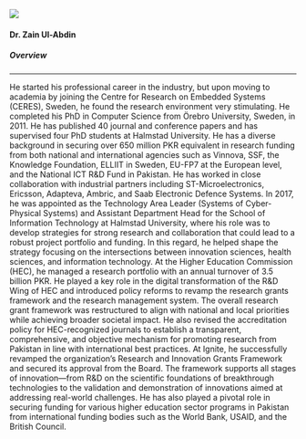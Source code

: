 [![](https://giki.edu.pk/wp-content/uploads/2025/05/zain1-233x300.jpg)](https://giki.edu.pk/wp-content/uploads/2025/05/zain1.jpg)
#### Dr. Zain Ul-Abdin
##### Overview
* * *
He started his professional career in the industry, but upon moving to academia by joining the Centre for Research on Embedded Systems (CERES), Sweden, he found the research environment very stimulating. He completed his PhD in Computer Science from Örebro University, Sweden, in 2011. He has published 40 journal and conference papers and has supervised four PhD students at Halmstad University. He has a diverse background in securing over 650 million PKR equivalent in research funding from both national and international agencies such as Vinnova, SSF, the Knowledge Foundation, ELLIIT in Sweden, EU-FP7 at the European level, and the National ICT R&D Fund in Pakistan. He has worked in close collaboration with industrial partners including ST-Microelectronics, Ericsson, Adapteva, Ambric, and Saab Electronic Defence Systems.
In 2017, he was appointed as the Technology Area Leader (Systems of Cyber-Physical Systems) and Assistant Department Head for the School of Information Technology at Halmstad University, where his role was to develop strategies for strong research and collaboration that could lead to a robust project portfolio and funding. In this regard, he helped shape the strategy focusing on the intersections between innovation sciences, health sciences, and information technology.
At the Higher Education Commission (HEC), he managed a research portfolio with an annual turnover of 3.5 billion PKR. He played a key role in the digital transformation of the R&D Wing of HEC and introduced policy reforms to revamp the research grants framework and the research management system. The overall research grant framework was restructured to align with national and local priorities while achieving broader societal impact. He also revised the accreditation policy for HEC-recognized journals to establish a transparent, comprehensive, and objective mechanism for promoting research from Pakistan in line with international best practices.
At Ignite, he successfully revamped the organization’s Research and Innovation Grants Framework and secured its approval from the Board. The framework supports all stages of innovation—from R&D on the scientific foundations of breakthrough technologies to the validation and demonstration of innovations aimed at addressing real-world challenges.
He has also played a pivotal role in securing funding for various higher education sector programs in Pakistan from international funding bodies such as the World Bank, USAID, and the British Council.
